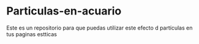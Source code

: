 # Particulas-en-acuario
Este es un repositorio para que puedas utilizar este efecto d partículas en tus paginas estticas
